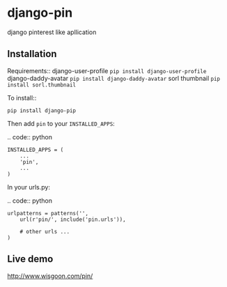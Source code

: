 django-pin
==========

django pinterest like apllication 

Installation
------------

Requirements::
    django-user-profile ``pip install django-user-profile``
    django-daddy-avatar ``pip install django-daddy-avatar``
    sorl thumbnail      ``pip install sorl.thumbnail``

To install::
    
    pip install django-pip
    
Then add ``pin`` to your ``INSTALLED_APPS``:

.. code:: python

    INSTALLED_APPS = (
        ...
        'pin',
        ...
    )

In your urls.py:

.. code:: python

    urlpatterns = patterns('',
        url(r'pin/', include('pin.urls')),

        # other urls ...
    )

Live demo
---------
http://www.wisgoon.com/pin/
